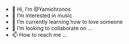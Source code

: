 - 👋 Hi, I’m @Yamichronos
- 👀 I’m interested in music
- 🌱 I’m currently learning how to love someone 
- 💞️ I’m looking to collaborate on ...
- 📫 How to reach me ...

<!---
Yamichronos/Yamichronos is a ✨ special ✨ repository because its `README.md` (this file) appears on your GitHub profile.
You can click the Preview link to take a look at your changes.
--->
